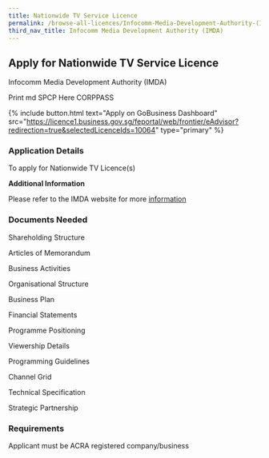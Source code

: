 ```yaml
---
title: Nationwide TV Service Licence
permalink: /browse-all-licences/Infocomm-Media-Development-Authority-(IMDA)/Nationwide-TV-Service-Licence
third_nav_title: Infocomm Media Development Authority (IMDA)
---
```


## Apply for Nationwide TV Service Licence

Infocomm Media Development Authority (IMDA)

Print md SPCP Here CORPPASS

{% include button.html text="Apply on GoBusiness Dashboard" src="https://licence1.business.gov.sg/feportal/web/frontier/eAdvisor?redirection=true&selectedLicenceIds=10064" type="primary" %}

### Application Details

<p>To apply for Nationwide TV Licence(s)</p>

**Additional Information**

<p>Please refer to the IMDA website for more&nbsp;<a href="https://www.imda.gov.sg/regulations-licensing-and-consultations/licensing/licences/licence-for-the-provision-of-broadcasting-services/free-to-air-nationwide-television-service-licence" target="_blank" rel="noopener">information</a></p>

### Documents Needed

Shareholding Structure

Articles of Memorandum

Business Activities

Organisational Structure

Business Plan

Financial Statements

Programme Positioning

Viewership Details

Programming Guidelines

Channel Grid

Technical Specification

Strategic Partnership

### Requirements

Applicant must be ACRA registered company/business

